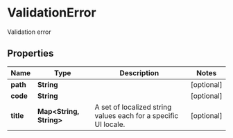 

# ValidationError

Validation error
## Properties

Name | Type | Description | Notes
------------ | ------------- | ------------- | -------------
**path** | **String** |  |  [optional]
**code** | **String** |  |  [optional]
**title** | **Map&lt;String, String&gt;** | A set of localized string values each for a specific UI locale. |  [optional]



